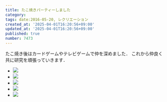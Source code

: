 ```yaml
---
title: たこ焼きパーティーしました
category:
tags: date:2016-05-20, レクリエーション
created_at: '2025-04-01T16:20:56+09:00'
updated_at: '2025-04-01T16:20:56+09:00'
published: true
number: 7473
---
```


たこ焼き後はカードゲームやテレビゲームで仲を深めました．
これから仲良く共に研究を頑張っていきます．

<div class="img-container">
    <ul class="slider">
        <li><a href="/hpg/img/2016/05/DSC_7497.jpg" data-lightbox="2016-05-20"><img src="/hpg/img/thumbnail/2016/05/DSC_7497.jpg" loading='lazy' /></a></li>
        <li><a href="/hpg/img/2016/05/DSC_7475.jpg" data-lightbox="2016-05-20"><img src="/hpg/img/thumbnail/2016/05/DSC_7475.jpg" loading='lazy' /></a></li>
        <li><a href="/hpg/img/2016/05/DSC_7516.jpg" data-lightbox="2016-05-20"><img src="/hpg/img/thumbnail/2016/05/DSC_7516.jpg" loading='lazy' /></a></li>
        <li><a href="/hpg/img/2016/05/DSC_7531.jpg" data-lightbox="2016-05-20"><img src="/hpg/img/thumbnail/2016/05/DSC_7531.jpg" loading='lazy' /></a></li>
        <li><a href="/hpg/img/2016/05/DSC_7508.jpg" data-lightbox="2016-05-20"><img src="/hpg/img/thumbnail/2016/05/DSC_7508.jpg" loading='lazy' /></a></li>
    </ul>
</div>

